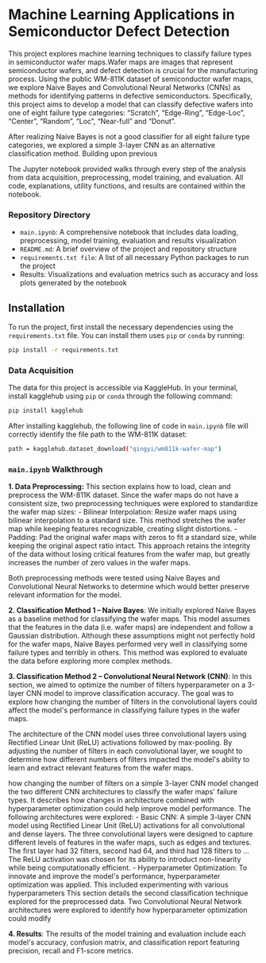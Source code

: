 # Machine Learning Applications in Semiconductor Defect Detection

This project explores machine learning techniques to classify failure types in semiconductor wafer maps.Wafer maps are images that represent semiconductor wafers, and defect detection is crucial for the manufacturing process. Using the public WM-811K dataset of semiconductor wafer maps, we explore Naive Bayes and Convolutional Neural Networks (CNNs) as methods for identifying patterns in defective semiconductors. Specifically, this project aims to develop a model that can classify defective wafers into one of eight failure type categories: “Scratch”, “Edge-Ring”, “Edge-Loc”, “Center”, “Random”, “Loc”, “Near-full” and “Donut”.

After realizing Naive Bayes is not a good classifier for all eight failure type categories, we explored a simple 3-layer CNN as an alternative classification method. Building upon previous 

The Jupyter notebook provided walks through every step of the analysis from data acquisition, preprocessing, model training, and evaluation. All code, explanations, utility functions, and results are contained within the notebook.

### Repository Directory
- `main.ipynb`: A comprehensive notebook that includes data loading, preprocessing, model training, evaluation and results visualization
- `README.md`: A brief overview of the project and repository structure
- `requirements.txt file`: A list of all necessary Python packages to run the project
- Results: Visualizations and evaluation metrics such as accuracy and loss plots generated by the notebook


## Installation
To run the project, first install the necessary dependencies using the `requirements.txt` file. You can install them uses `pip` or `conda` by running:
```bash
pip install -r requirements.txt
```

### Data Acquisition
The data for this project is accessible via KaggleHub. In your terminal, install kagglehub using `pip` or `conda` through the following command:
```bash
pip install kagglehub
```
After installing kagglehub, the following line of code in `main.ipynb` file will correctly identify the file path to the WM-811K dataset:
```bash
path = kagglehub.dataset_download("qingyi/wm811k-wafer-map")
```
### `main.ipynb` Walkthrough
**1. Data Preprocessing:** This section explains how to load, clean and preprocess the WM-811K dataset. Since the wafer maps do not have a consistent size, two preprocessing techniques were explored to standardize the wafer map sizes:
    -   Bilinear Interpolation: Resize wafer maps using bilinear interpolation to a standard size. This method stretches the wafer map while keeping features recognizable, creating slight distortions.
    -   Padding: Pad the original wafer maps with zeros to fit a standard size, while keeping the original aspect ratio intact. This approach retains the integrity of the data without losing critical features from the wafer map, but greatly increases the number of zero values in the wafer maps.

Both preprocessing methods were tested using Naive Bayes and Convolutional Neural Networks to determine which would better preserve relevant information for the model.

**2. Classification Method 1 – Naive Bayes**: We initially explored  Naive Bayes as a baseline method for classifying the wafer maps. This model assumes that the features in the data (i.e. wafer maps) are independent and follow a Gaussian distribution. Although these assumptions might not perfectly hold for the wafer maps, Naive Bayes performed very well in classifying some failure types and terribly in others. This method was explored to evaluate the data before exploring more complex methods.

**3. Classification Method 2 – Convolutional Neural Network (CNN)**: In this section, we aimed to optimize the number of filters hyperparameter on a 3-layer CNN model to improve classification accuracy. The goal was to explore how changing the number of filters in the convolutional layers could affect the model's performance in classifying failure types in the wafer maps.

The architecture of the CNN model uses three convolutional layers using Rectified Linear Unit (ReLU) activations followed by max-pooling. By adjusting the number of filters in each convolutional layer, we sought to determine how different numbers of filters impacted the model's ability to learn and extract relevant features from the wafer maps. 

how changing the number of filters on a simple 3-layer CNN model changed the two different CNN architectures to classify the wafer maps' failure types. It describes how changes in architecture combined with hyperparameter optimization could help improve model performance. The following architectures were explored:
    -  Basic CNN: A simple 3-layer CNN model using Rectified Linear Unit (ReLU) activations for all convolutional and dense layers. The three convolutional layers were designed to capture different levels of features in the wafer maps, such as edges and textures. The first layer had 32 filters, second had 64, and third had 128 filters to ... The ReLU activation was chosen for its ability to introduct non-linearity while being computationally efficient.
    - Hyperparameter Optimization: To innovate and improve the model's performance, hyperparameter optimization was applied. This included experimenting with various hyperparameters 
This section details the second classification technique explored for the preprocessed data. Two Convolutional Neural Network architectures were explored to identify how hyperparameter optimization could modify 

**4. Results**: The results of the model training and evaluation include each model's accuracy, confusion matrix, and classification report featuring precision, recall and F1-score metrics.

